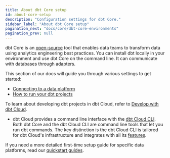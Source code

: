 ```yaml
---
title: About dbt Core setup
id: about-core-setup
description: "Configuration settings for dbt Core."
sidebar_label: "About dbt Core setup"
pagination_next: "docs/core/dbt-core-environments"
pagination_prev: null
---
```


dbt Core is an [open-source](https://github.com/dbt-labs/dbt-core) tool that enables data teams to transform data using analytics engineering best practices. You can install dbt locally in your environment and use dbt Core on the command line. It can communicate with databases through adapters.

 This section of our docs will guide you through various settings to get started:

- [Connecting to a data platform](/docs/core/connect-data-platform/profiles.yml)
- [How to run your dbt projects](/docs/running-a-dbt-project/run-your-dbt-projects)

To learn about developing dbt projects in dbt Cloud, refer to [Develop with dbt Cloud](/docs/cloud/about-develop-dbt).
  - dbt Cloud provides a command line interface with the [dbt Cloud CLI](/docs/cloud/cloud-cli-installation). Both dbt Core and the dbt Cloud CLI are command line tools that let you run dbt commands. The key distinction is the dbt Cloud CLI is tailored for dbt Cloud's infrastructure and integrates with all its [features](/docs/cloud/about-cloud/dbt-cloud-features).

If you need a more detailed first-time setup guide for specific data platforms, read our [quickstart guides](https://docs.getdbt.com/guides).
